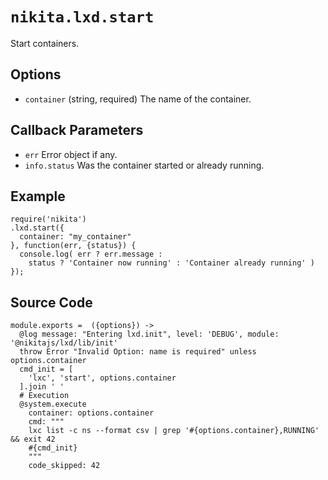 
# `nikita.lxd.start`

Start containers.

## Options

* `container` (string, required)
  The name of the container.

## Callback Parameters

* `err`
  Error object if any.
* `info.status`
  Was the container started or already running.

## Example

```
require('nikita')
.lxd.start({
  container: "my_container"
}, function(err, {status}) {
  console.log( err ? err.message :
    status ? 'Container now running' : 'Container already running' )
});
```

## Source Code

    module.exports =  ({options}) ->
      @log message: "Entering lxd.init", level: 'DEBUG', module: '@nikitajs/lxd/lib/init'
      throw Error "Invalid Option: name is required" unless options.container
      cmd_init = [
        'lxc', 'start', options.container
      ].join ' '
      # Execution
      @system.execute
        container: options.container
        cmd: """
        lxc list -c ns --format csv | grep '#{options.container},RUNNING' && exit 42
        #{cmd_init}
        """
        code_skipped: 42
